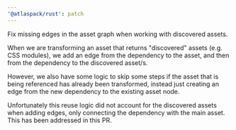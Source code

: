```yaml
---
'@atlaspack/rust': patch
---
```


Fix missing edges in the asset graph when working with discovered assets.

When we are transforming an asset that returns "discovered" assets (e.g. CSS modules), we add an edge from the dependency to the asset, and then from the dependency to the discovered asset/s.

However, we also have some logic to skip some steps if the asset that is being referenced has already been transformed, instead just creating an edge from the new dependency to the existing asset node.

Unfortunately this reuse logic did not account for the discovered assets when adding edges, only connecting the dependency with the main asset. This has been addressed in this PR.
